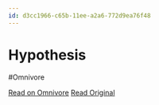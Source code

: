 ```yaml
---
id: d3cc1966-c65b-11ee-a2a6-772d9ea76f48
---
```


# Hypothesis
#Omnivore

[Read on Omnivore](https://omnivore.app/me/hypothesis-18d87d3c4bc)
[Read Original](https://hypothes.is/a/mJA14sZYEe6qz48KJPP-7g)

